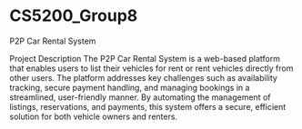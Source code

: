 # CS5200_Group8

P2P Car Rental System

Project Description
The P2P Car Rental System is a web-based platform that enables users to list their vehicles for rent or rent vehicles directly from other users. The platform addresses key challenges such as availability tracking, secure payment handling, and managing bookings in a streamlined, user-friendly manner. By automating the management of listings, reservations, and payments, this system offers a secure, efficient solution for both vehicle owners and renters.
